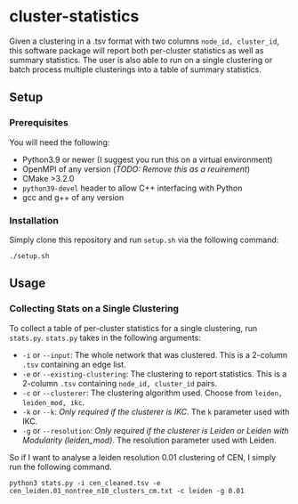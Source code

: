 # cluster-statistics
Given a clustering in a .tsv format with two columns `node_id, cluster_id`, this software package will report both per-cluster statistics as well as summary statistics. The user is also able to run on a single clustering or batch process multiple clusterings into a table of summary statistics.
## Setup
### Prerequisites
You will need the following:
- Python3.9 or newer (I suggest you run this on a virtual environment)
- OpenMPI of any version (*TODO: Remove this as a reuirement*)
- CMake >3.2.0
- `python39-devel` header to allow C++ interfacing with Python
- gcc and g++ of any version
### Installation
Simply clone this repository and run `setup.sh` via the following command:
```
./setup.sh
```
## Usage
### Collecting Stats on a Single Clustering
To collect a table of per-cluster statistics for a single clustering, run `stats.py`. `stats.py` takes in the following arguments:
- `-i` or `--input`: The whole network that was clustered. This is a 2-column `.tsv` containing an edge list.
- `-e` or `--existing-clustering`: The clustering to report statistics. This is a 2-column `.tsv` containing `node_id, cluster_id` pairs.
- `-c` or `--clusterer`: The clustering algorithm used. Choose from `leiden, leiden_mod, ikc`.
- `-k` or `--k`: _Only required if the clusterer is IKC_. The `k` parameter used with IKC.
- `-g` or `--resolution`: _Only required if the clusterer is Leiden or Leiden with Modularity (leiden_mod)_. The resolution parameter used with Leiden.
  
So if I want to analyse a leiden resolution 0.01 clustering of CEN, I simply run the following command.
```
python3 stats.py -i cen_cleaned.tsv -e cen_leiden.01_nontree_n10_clusters_cm.txt -c leiden -g 0.01
```
